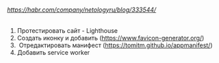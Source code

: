###### https://habr.com/company/netologyru/blog/333544/
1. Протестировать сайт - Lighthouse
2. Создать иконку и добавить (https://www.favicon-generator.org/)
3.  Отредактировать манифест (https://tomitm.github.io/appmanifest/)
4. Добавить service worker
